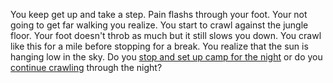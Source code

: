 You keep get up and take a step. Pain flashs through your foot. Your not going
to get far walking you realize. You start to crawl against the jungle floor.
Your foot doesn't throb as much but it still slows you down. You crawl like this
for a mile before stopping for a break. You realize that the sun is hanging low
in the sky. Do you [stop and set up camp for the night](./campnight.md) or do
you [continue crawling](./crawling.md) through the night?
